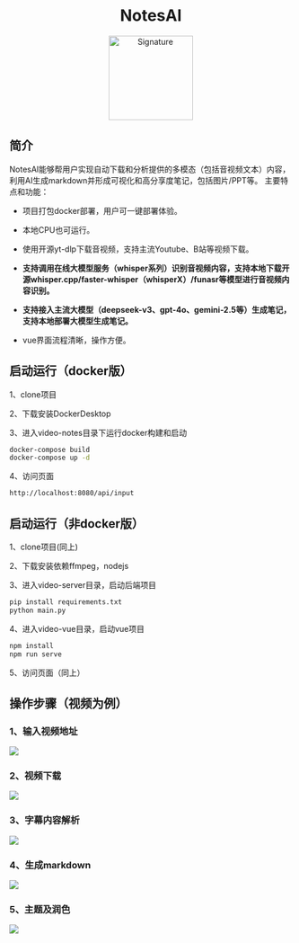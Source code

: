 <div align="center">

# NotesAI

<img src="./images/notes.png" alt="Signature" width="150">

</div>

## 简介

NotesAI能够帮用户实现自动下载和分析提供的多模态（包括音视频文本）内容，利用AI生成markdown并形成可视化和高分享度笔记，包括图片/PPT等。 
主要特点和功能：

- 项目打包docker部署，用户可一键部署体验。

- 本地CPU也可运行。

- 使用开源yt-dlp下载音视频，支持主流Youtube、B站等视频下载。

- **支持调用在线大模型服务（whisper系列）识别音视频内容，支持本地下载开源whisper.cpp/faster-whisper（whisperX）/funasr等模型进行音视频内容识别。**

- **支持接入主流大模型（deepseek-v3、gpt-4o、gemini-2.5等）生成笔记，支持本地部署大模型生成笔记。**

- vue界面流程清晰，操作方便。


## 启动运行（docker版）
1、clone项目

2、下载安装DockerDesktop

3、进入video-notes目录下运行docker构建和启动
```bash
docker-compose build
docker-compose up -d
```

4、访问页面
```bash
http://localhost:8080/api/input
```

## 启动运行（非docker版）
1、clone项目(同上)

2、下载安装依赖ffmpeg，nodejs

3、进入video-server目录，启动后端项目
```bash
pip install requirements.txt
python main.py
```

4、进入video-vue目录，启动vue项目
```bash
npm install
npm run serve
```

5、访问页面（同上）


## 操作步骤（视频为例）
### 1、输入视频地址

<img src="./images/step1.png">

### 2、视频下载

<img src="./images/step2.png">

### 3、字幕内容解析

<img src="./images/step3.png">

### 4、生成markdown

<img src="./images/step4.png">

### 5、主题及润色

<img src="./images/step5.png">
